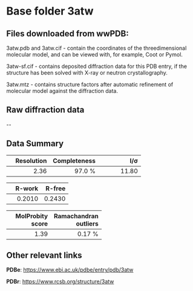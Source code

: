 # Base folder 3atw

## Files downloaded from wwPDB:

3atw.pdb and 3atw.cif - contain the coordinates of the threedimensional molecular model, and can be viewed with, for example, Coot or Pymol.

3atw-sf.cif - contains deposited diffraction data for this PDB entry, if the structure has been solved with X-ray or neutron crystallography.

3atw.mtz - contains structure factors after automatic refinement of molecular model against the diffraction data.

## Raw diffraction data

--<br> 

## Data Summary
|   | Resolution | Completeness| I/$\boldsymbol{\sigma}$ |
|---|-------------:|----------------:|--------------:|
|   |2.36|97.0  %|<img width=50/>11.80|

|   | **R-work**| **R-free**   
|---|-------------:|----------------:|           
||0.2010|0.2430|

|   |**MolProbity<br>score**| **Ramachandran<br>outliers** 
|---|-------------:|----------------:|
||1.39|0.17 %|

## Other relevant links 
**PDBe**:  https://www.ebi.ac.uk/pdbe/entry/pdb/3atw
 
**PDBr**: https://www.rcsb.org/structure/3atw 

